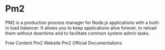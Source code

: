 # Pm2

PM2 is a production process manager for Node.js applications with a built-in load balancer. It allows you to keep applications alive forever, to reload them without downtime and to facilitate common system admin tasks.

<ResourceGroupTitle>Free Content</ResourceGroupTitle>
<BadgeLink colorScheme='blue' badgeText='Official Website' href='https://pm2.keymetrics.io/'>Pm2 Website</BadgeLink>
<BadgeLink colorScheme='blue' badgeText='Official Documentation' href='https://pm2.keymetrics.io/docs/usage/quick-start/'>Pm2 Official Documentations</BadgeLink>
